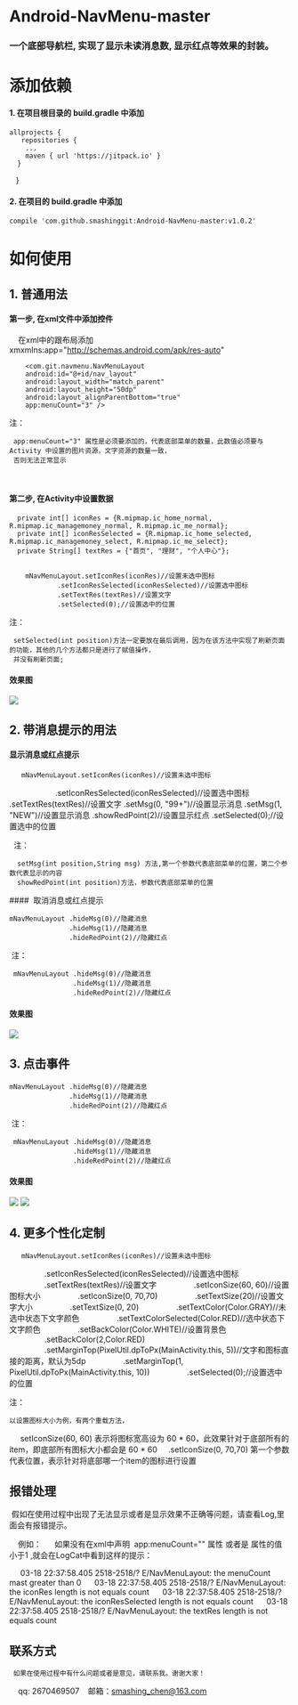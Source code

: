 # Android-NavMenu-master

### 一个底部导航栏, 实现了显示未读消息数, 显示红点等效果的封装。

# 添加依赖

#### 1. 在项目根目录的 build.gradle 中添加

    allprojects {
       repositories {
        ...
        maven { url 'https://jitpack.io' }
      }
    }
  
#### 2. 在项目的 build.gradle 中添加

    compile 'com.github.smashinggit:Android-NavMenu-master:v1.0.2'
    
# 如何使用


## 1. 普通用法

#### 第一步, 在xml文件中添加控件

       在xml中的跟布局添加  xmxmlns:app="http://schemas.android.com/apk/res-auto"
       
        <com.git.navmenu.NavMenuLayout
        android:id="@+id/nav_layout"
        android:layout_width="match_parent"
        android:layout_height="50dp"
        android:layout_alignParentBottom="true"
        app:menuCount="3" />


注：

    
     app:menuCount="3" 属性是必须要添加的，代表底部菜单的数量，此数值必须要与 Activity 中设置的图片资源，文字资源的数量一致，
     否则无法正常显示
      
       
       
       
#### 第二步, 在Activity中设置数据

      private int[] iconRes = {R.mipmap.ic_home_normal, R.mipmap.ic_managemoney_normal, R.mipmap.ic_me_normal};
      private int[] iconResSelected = {R.mipmap.ic_home_selected, R.mipmap.ic_managemoney_select, R.mipmap.ic_me_select};
      private String[] textRes = {"首页", "理财", "个人中心"};
      
      
        mNavMenuLayout.setIconRes(iconRes)//设置未选中图标
                .setIconResSelected(iconResSelected)//设置选中图标
                .setTextRes(textRes)//设置文字
                .setSelected(0);//设置选中的位置

注：

     setSelected(int position)方法一定要放在最后调用，因为在该方法中实现了刷新页面的功能，其他的几个方法都只是进行了赋值操作，
     并没有刷新页面;
     
#### 效果图


![](https://github.com/smashinggit/Android-NavMenuLayout-Master/blob/master/Screenshots/pic1.png)



## 2. 带消息提示的用法

#### 显示消息或红点提示

       mNavMenuLayout.setIconRes(iconRes)//设置未选中图标
                     .setIconResSelected(iconResSelected)//设置选中图标
                     .setTextRes(textRes)//设置文字
                     .setMsg(0, "99+")//设置显示消息
                     .setMsg(1, "NEW")//设置显示消息
                     .showRedPoint(2)//设置显示红点
                     .setSelected(0);//设置选中的位置
                     
  注：
  
      setMsg(int position,String msg) 方法,第一个参数代表底部菜单的位置，第二个参数代表显示的内容
      showRedPoint(int position)方法，参数代表底部菜单的位置
       
####  取消消息或红点提示

    mNavMenuLayout .hideMsg(0)//隐藏消息
                   .hideMsg(1)//隐藏消息
                   .hideRedPoint(2)//隐藏红点
                      
 注：
 
     mNavMenuLayout .hideMsg(0)//隐藏消息
                    .hideMsg(1)//隐藏消息
                    .hideRedPoint(2)//隐藏红点
#### 效果图

![](https://github.com/smashinggit/Android-NavMenuLayout-Master/blob/master/Screenshots/pic2.png)

## 3. 点击事件

    mNavMenuLayout .hideMsg(0)//隐藏消息
                   .hideMsg(1)//隐藏消息
                   .hideRedPoint(2)//隐藏红点
                      
 注：
 
     mNavMenuLayout .hideMsg(0)//隐藏消息
                    .hideMsg(1)//隐藏消息
                    .hideRedPoint(2)//隐藏红点
#### 效果图

![](https://github.com/smashinggit/Android-NavMenuLayout-Master/blob/master/Screenshots/pic3.png)
![](https://github.com/smashinggit/Android-NavMenuLayout-Master/blob/master/Screenshots/pic4.png)


## 4. 更多个性化定制

       mNavMenuLayout.setIconRes(iconRes)//设置未选中图标
                .setIconResSelected(iconResSelected)//设置选中图标
                .setTextRes(textRes)//设置文字
                .setIconSize(60, 60)//设置图标大小
                .setIconSize(0, 70,70)
                .setTextSize(20)//设置文字大小
                .setTextSize(0, 20)
                .setTextColor(Color.GRAY)//未选中状态下文字颜色
                .setTextColorSelected(Color.RED)//选中状态下文字颜色
                .setBackColor(Color.WHITE)//设置背景色
                .setBackColor(2,Color.RED)
                .setMarginTop(PixelUtil.dpToPx(MainActivity.this, 5))//文字和图标直接的距离，默认为5dp
                .setMarginTop(1, PixelUtil.dpToPx(MainActivity.this, 10))
                .setSelected(0);//设置选中的位置
                
注：
    
    以设置图标大小为例，有两个重载方法，
     setIconSize(60, 60) 表示将图标宽高设为 60 * 60，此效果针对于底部所有的item，即底部所有图标大小都会是 60 * 60
    .setIconSize(0, 70,70) 第一个参数代表位置，表示针对将底部哪一个item的图标进行设置
    
## 报错处理

    假如在使用过程中出现了无法显示或者是显示效果不正确等问题，请查看Log,里面会有报错提示。
    
    例如：
     如果没有在xml中声明  app:menuCount="" 属性 或者是 属性的值 小于1 ,就会在LogCat中看到这样的提示：
     
     03-18 22:37:58.405 2518-2518/? E/NavMenuLayout: the menuCount mast greater than 0
     03-18 22:37:58.405 2518-2518/? E/NavMenuLayout: the iconRes length is not equals count
     03-18 22:37:58.405 2518-2518/? E/NavMenuLayout: the iconResSelected length is not equals count
     03-18 22:37:58.405 2518-2518/? E/NavMenuLayout: the textRes length is not equals count
     
## 联系方式
    
     如果在使用过程中有什么问题或者是意见，请联系我。谢谢大家！
     
     qq: 2670469507
     邮箱：smashing_chen@163.com
   
